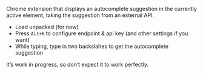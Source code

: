 Chrome extension that displays an autocomplete suggestion in the currently active element, taking the suggestion from an external API.

- Load unpacked (for now)
- Press `Alt+K` to configure endpoint & api key (and other settings if you want)
- While typing, type in two backslahes to get the autocomplete suggestion

It’s work in progress, so don’t expect it to work perfectly.